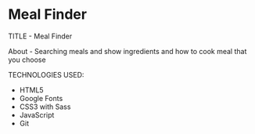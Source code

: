 # Meal Finder

TITLE - Meal Finder

About - Searching meals and show ingredients and how to cook meal that you choose

TECHNOLOGIES USED:

- HTML5
- Google Fonts
- CSS3 with Sass
- JavaScript
- Git
